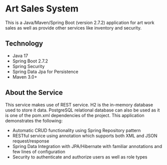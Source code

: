 # Art Sales System
This is a Java/Maven/Spring Boot (version 2.7.2) application for art work sales as well as provide other services like inventory and security.

## Technology
* Java 17
* Spring Boot 2.7.2
* Spring Security
* Spring Data Jpa for Persistence
* Maven 3.0+

## About the Service
This service makes use of REST service. H2 is the in-memory database used to store it data. PostgreSQL relational database can also be used as it is one of the pom.xml dependencies of the project.
This application demonstrates the following:
* Automatic CRUD functionality using Spring Repository pattern
* RESTful service using annotation which supports both XML and JSON request/response
* Spring Data Integration with JPA/Hibernate with familiar annotations and few lines of configuration
* Security to authenticate and authorize users as well as role types